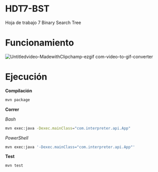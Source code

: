 # HDT7-BST

Hoja de trabajo 7 Binary Search Tree

# Funcionamiento

![Untitledvideo-MadewithClipchamp-ezgif com-video-to-gif-converter](https://github.com/user-attachments/assets/703f96d1-6266-4f66-a9cb-71ea4443a09c)

# Ejecución

**Compilación**

```bash
mvn package
```

**Correr**

*Bash*

```bash
mvn exec:java -Dexec.mainClass="com.interpreter.api.App"
```


*PowerShell*

```bash
mvn exec:java '-Dexec.mainClass="com.interpreter.api.App"'
```

**Test**

```bash
mvn test
```
